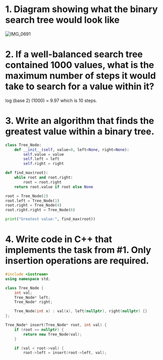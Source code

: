 # 1. Diagram showing what the binary search tree would look like
![IMG_0691](https://github.com/user-attachments/assets/04f23381-ffe3-4374-958e-371132551e56)

# 2. If a well-balanced search tree contained 1000 values, what is the maximum number of steps it would take to search for a value within it?
log (base 2) (1000) = 9.97 which is 10 steps.
# 3. Write an algorithm that finds the greatest value within a binary tree.
```py
class Tree_Node:
    def __init__(self, value=0, left=None, right=None):
        self.value = value
        self.left = left
        self.right = right

def find_max(root):
    while root and root.right:
        root = root.right
    return root.value if root else None

root = Tree_Node(2)
root.left = Tree_Node(1)
root.right = Tree_Node(4)
root.right.right = Tree_Node(6)

print("Greatest value:", find_max(root))  

```
# 4. Write code in C++ that implements the task from #1. Only insertion operations are required.
```cpp
#include <iostream>
using namespace std;

class Tree_Node {
    int val;
    Tree_Node* left;
    Tree_Node* right;

    Tree_Node(int x) : val(x), left(nullptr), right(nullptr) {}
};

Tree_Node* insert(Tree_Node* root, int val) {
    if (root == nullptr) {
        return new Tree_Node(val);
    }

    if (val < root->val) {
        root->left = insert(root->left, val);
```
